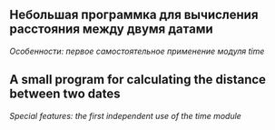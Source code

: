 ## Небольшая программка для вычисления расстояния между двумя датами 
_Особенности: первое самостоятельное применение модуля time_

## A small program for calculating the distance between two dates
_Special features: the first independent use of the time module_
